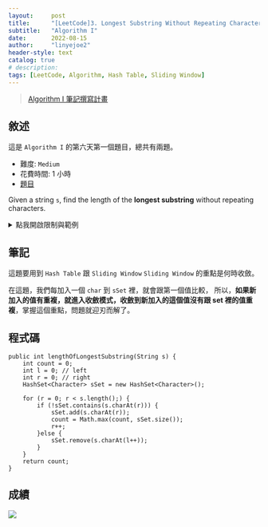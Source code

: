 ```yaml
---
layout:     post
title:      "[LeetCode]3. Longest Substring Without Repeating Characters"
subtitle:   "Algorithm I"
date:       2022-08-15
author:     "linyejoe2"
header-style: text
catalog: true
# description: 
tags: [LeetCode, Algorithm, Hash Table, Sliding Window]
---
```


>[Algorithm I 筆記撰寫計畫](/2022/06/14/leetcode/Algorithm/Algorithm%20I/Starting-write-Algorithm-I-Note/)

## 敘述

這是 `Algorithm I` 的第六天第一個題目，總共有兩題。

+ 難度: `Medium`
+ 花費時間: 1 小時
+ [題目](https://leetcode.com/problems/longest-substring-without-repeating-characters/)

Given a string `s`, find the length of the **longest substring** without repeating characters.

<!--more-->

<details><summary>點我開啟限制與範例</summary>
    <pre>

**限制:**

-   `0 <= s.length <= 5 * 104`
-   `s` consists of English letters, digits, symbols and spaces.

**Example 1:**

```=
Input: s = "abcabcbb"
Output: 3
Explanation: The answer is "abc", with the length of 3.
```

**Example 2:**

```=
Input: s = "bbbbb"
Output: 1
Explanation: The answer is "b", with the length of 1.
```

**Example 3:**

```=
Input: s = "pwwkew"
Output: 3
Explanation: The answer is "wke", with the length of 3.
Notice that the answer must be a substring, "pwke" is a subsequence and not a substring.
```
</pre></details>

## 筆記

這題要用到 `Hash Table` 跟 `Sliding Window`
`Sliding Window` 的重點是何時收斂。

在這題，我們每加入一個 `char` 到 `sSet` 裡，就會跟第一個值比較，
所以，**如果新加入的值有重複，就進入收斂模式，收斂到新加入的這個值沒有跟 set 裡的值重複**，掌握這個重點，問題就迎刃而解了。

## 程式碼

```java=
public int lengthOfLongestSubstring(String s) {
    int count = 0;
    int l = 0; // left
    int r = 0; // right
    HashSet<Character> sSet = new HashSet<Character>();
    
    for (r = 0; r < s.length();) {
        if (!sSet.contains(s.charAt(r))) {
            sSet.add(s.charAt(r));
            count = Math.max(count, sSet.size());
            r++;
        }else {
            sSet.remove(s.charAt(l++));
        }
    }
    return count;
}
```

## 成績

![](https://i.imgur.com/RwWXJEQ.png)

<details style='display:none;'><summary>點我開啟舊寫法/失敗寫法</summary>
<pre>



</pre></details>

<!-- ##### 參考資料 -->
